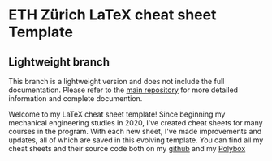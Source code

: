 # ETH Zürich LaTeX cheat sheet Template

## Lightweight branch

This branch is a lightweight version and does not include the full documentation. Please refer to the [main repository](https://github.com/lwidm/ZF-Latex_Template-lukwidmer) for more detailed information and complete documention.

Welcome to my LaTeX cheat sheet template!
Since beginning my mechanical engineering studies in 2020, I've created cheat sheets for many courses in the program. With each new sheet, I've made improvements and updates, all of which are saved in this evolving template.
You can find all my cheat sheets and their source code both on my [github](https://github.com/lwidm/lwidm_latex_ZF_Template) and my [Polybox](https://polybox.ethz.ch/index.php/s/MMJP40I3JR9Qmv7)

